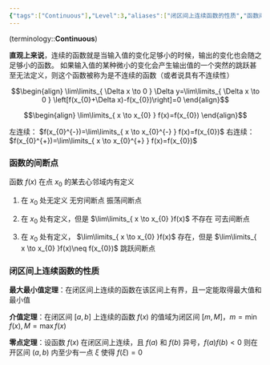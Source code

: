 ```yaml
---
{"tags":["Continuous"],"Level":3,"aliases":["闭区间上连续函数的性质","函数间断点"],"dg-publish":true,"dg-path":"数学/1. 微积分/2.1 连续.md","permalink":"/数学/1. 微积分/2.1 连续/","dgPassFrontmatter":true,"noteIcon":"","created":"2024-05-21T15:20:28.000+08:00","updated":"2025-04-12T22:52:53.378+08:00"}
---
```



(terminology::**Continuous**)

**直观上来说**，连续的函数就是当输入值的变化足够小的时候，输出的变化也会随之足够小的函数。
如果输入值的某种微小的变化会产生输出值的一个突然的跳跃甚至无法定义，则这个函数被称为是不连续的函数（或者说具有不连续性）


$$\begin{align}
\lim\limits_{ \Delta x \to 0 } \Delta y=\lim\limits_{ \Delta x \to 0 } \left[f(x_{0}+\Delta x)-f(x_{0})\right]=0
\end{align}$$

$$\begin{align}
\lim\limits_{ x \to x_{0} } f(x)=f(x_{0})
\end{align}$$

左连续： $f(x_{0}^{-})=\lim\limits_{ x \to x_{0}^{-} } f(x)=f(x_{0})$
右连续： $f(x_{0}^{+})=\lim\limits_{ x \to x_{0}^{+} } f(x)=f(x_{0})$


### 函数的间断点
函数 $f (x)$ 在点 $x_{0}$ 的某去心邻域内有定义
1. 在 $x_{0}$ 处无定义
	无穷间断点
	振荡间断点

2. 在 $x_{0}$ 处有定义，但是 $\lim\limits_{ x \to x_{0} }f(x)$ 不存在
	可去间断点

3. 在 $x_{0}$ 处有定义， $\lim\limits_{ x \to x_{0} }f(x)$ 存在，但是 $\lim\limits_{ x \to x_{0} }f(x)\neq f(x_{0})$ 
	跳跃间断点

### 闭区间上连续函数的性质 
**最大最小值定理**：在闭区间上连续的函数在该区间上有界，且一定能取得最大值和最小值

**介值定理**：在闭区间 $[a,b]$ 上连续的函数 $f(x)$ 的值域为闭区间 $[m,M]$，$m=\min f(x),M=\max f(x)$

**零点定理**：设函数 $f (x)$ 在闭区间上连续，且 $f (a)$ 和 $f (b)$ 异号，$f(a)f(b)<0$
则在开区间 $(a,b)$ 内至少有一点 $\xi$ 使得 $f(\xi)=0$

